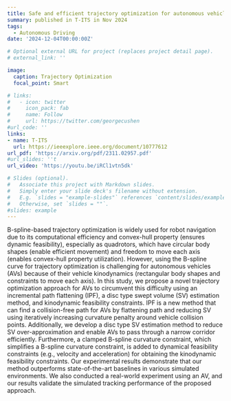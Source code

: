 ```yaml
---
title: Safe and efficient trajectory optimization for autonomous vehicles using b-spline with incremental path flattening.
summary: published in T-ITS in Nov 2024
tags:
  - Autonomous Driving
date: '2024-12-04T00:00:00Z'

# Optional external URL for project (replaces project detail page).
# external_link: ''

image:
  caption: Trajectory Optimization
  focal_point: Smart

# links: 
#   - icon: twitter
#     icon_pack: fab
#     name: Follow
#     url: https://twitter.com/georgecushen
#url_code: ''
links:
- name: T-ITS
  url: https://ieeexplore.ieee.org/document/10777612
url_pdf: 'https://arxiv.org/pdf/2311.02957.pdf'
#url_slides: ''t
url_video: 'https://youtu.be/iRCl1vtn5dk'

# Slides (optional).
#   Associate this project with Markdown slides.
#   Simply enter your slide deck's filename without extension.
#   E.g. `slides = "example-slides"` references `content/slides/example-slides.md`.
#   Otherwise, set `slides = ""`.
#slides: example
---
```


B-spline-based trajectory optimization is widely used for robot navigation due to its computational efficiency and convex-hull property (ensures dynamic feasibility), especially as quadrotors, which have circular body shapes (enable efficient movement) and freedom to move each axis (enables convex-hull property utilization). However, using the B-spline curve for trajectory optimization is challenging for autonomous vehicles (AVs) because of their vehicle kinodynamics (rectangular body shapes and constraints to move each axis). In this study, we propose a novel trajectory optimization approach for AVs to circumvent this difficulty using an incremental path flattening (IPF), a disc type swept volume (SV) estimation method, and kinodynamic feasibility constraints. IPF is a new method that can find a collision-free path for AVs by flattening path and reducing SV using iteratively increasing curvature penalty around vehicle collision points. Additionally, we develop a disc type SV estimation method to reduce SV over-approximation and enable AVs to pass through a narrow corridor efficiently. Furthermore, a clamped B-spline curvature constraint, which simplifies a B-spline curvature constraint, is added to dynamical feasibility constraints (e.g., velocity and acceleration) for obtaining the kinodynamic feasibility constraints. Our experimental results demonstrate that our method outperforms state-of-the-art baselines in various simulated environments. We also conducted a real-world experiment using an AV, and our results validate the simulated tracking performance of the proposed approach.
